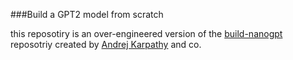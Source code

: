 ###Build a GPT2 model from scratch 

this reposotiry is an over-engineered version of the [build-nanogpt](https://github.com/karpathy/build-nanogpt) reposotriy created by [Andrej Karpathy](https://github.com/karpathy) and co.
